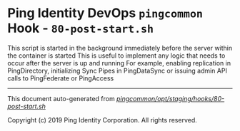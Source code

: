 
# Ping Identity DevOps `pingcommon` Hook - `80-post-start.sh`
 This script is started in the background immediately before 
 the server within the container is started
 This is useful to implement any logic that needs to occur after the
 server is up and running
 For example, enabling replication in PingDirectory, initializing Sync 
 Pipes in PingDataSync or issuing admin API calls to PingFederate or PingAccess

---
This document auto-generated from _[pingcommon/opt/staging/hooks/80-post-start.sh](https://github.com/pingidentity/pingidentity-docker-builds/blob/master/pingcommon/opt/staging/hooks/80-post-start.sh)_

Copyright (c)  2019 Ping Identity Corporation. All rights reserved.
